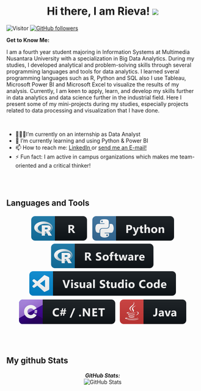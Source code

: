 <div align="center">
   <h1>Hi there, I am Rieva! </a> <img src="https://media.giphy.com/media/hvRJCLFzcasrR4ia7z/giphy.gif" width="25px"> </h1>
</div>

![Visitor](https://visitor-badge.laobi.icu/badge?page_id=rievaps.repoName) [![GitHub followers](https://img.shields.io/github/followers/rievaps.svg?style=social&label=Follow)](https://github.com/rievaps?tab=followers)<br/>

<strong>Get to Know Me:</strong><br>
<p>
I am a fourth year student majoring in Information Systems at Multimedia Nusantara University with a specialization in Big Data Analytics. During my studies, I developed analytical and problem-solving skills through several programming languages and tools for data analytics. I learned sveral programming languages such as R, Python and SQL also I use Tableau, Microsoft Power BI and Microsoft Excel to visualize the results of my analysis. Currently, I am keen to apply, learn, and develop my skills further in data analytics and data science further in the industrial field. Here I present some of my mini-projects during my studies, especially projects related to data processing and visualization that I have done. 
</p>

<br>
<ul>
  <li>  👩🏻‍💻I’m currently on an internship as Data Analyst</li>
  <li>  🌱 I’m currently learning and using Python & Power BI</li>
  <li>  📫 How to reach me: <a href = "https://www.linkedin.com/in/rievaps/"> LinkedIn </a> or <a href="mailto:rievaps@gmail.com">send me an E-mail!</a></li>
  <li>  ⚡ Fun fact: I am active in campus organizations which makes me team-oriented and a critical thinker!</li>
</ul>

<br><br>
<h2>Languages and Tools</h2>
<p align="center">
  <img src="https://github.com/MikeCodesDotNET/ColoredBadges/blob/master/svg/dev/languages/r.svg" alt="r" style="vertical-align:top; margin:4px">    
  <img src="https://github.com/MikeCodesDotNET/ColoredBadges/blob/master/svg/dev/languages/python.svg" alt="python" style="vertical-align:top; margin:4px">
  <img src="https://github.com/MikeCodesDotNET/ColoredBadges/blob/master/svg/dev/languages/rsoftware.svg" alt="rstudio" style="vertical-align:top; margin:4px">
  <img src="https://github.com/MikeCodesDotNET/ColoredBadges/blob/master/svg/dev/tools/visualstudio_code.svg" alt="vscode" style="vertical-align:top; margin:4px">
  <img src="https://github.com/MikeCodesDotNET/ColoredBadges/blob/master/svg/dev/languages/csharp_dotnet.svg" alt="csharp_dotnet" style="vertical-align:top; margin:6px 4px">
  <img src="https://github.com/MikeCodesDotNET/ColoredBadges/blob/master/svg/dev/languages/java.svg" alt="java" style="vertical-align:top; margin:6px 4px">
</p>

<br><br>
<h2>My github Stats</h2>

<div>
   
  <p align="center">
  <b><em>GitHub Stats:</em></b> <br/>
    <img src="https://github-readme-streak-stats.herokuapp.com/?user=rievaps" alt="GitHub Stats" /> <br/><br/>
  
</div>

